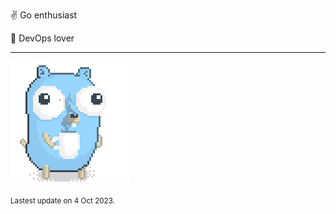 :v: Go enthusiast

:muscle: DevOps lover

---

![Image alt text](/images/gopher_with_coffee.gif)


<sub>Lastest update on 4 Oct 2023.</sub>
